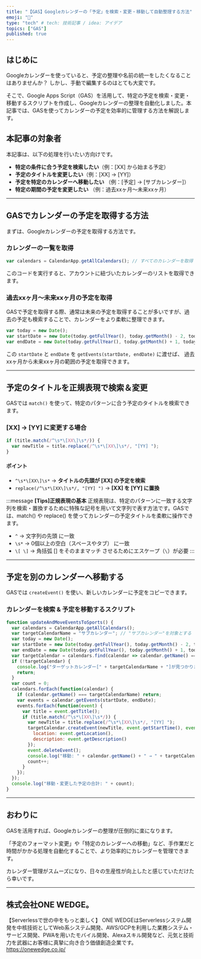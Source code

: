 ```yaml
---
title: "【GAS】Googleカレンダーの「予定」を検索・変更・移動して自動整理する方法"
emoji: "📅"
type: "tech" # tech: 技術記事 / idea: アイデア
topics: ["GAS"]
published: true
---
```


## はじめに

Googleカレンダーを使っていると、予定の整理や名前の統一をしたくなることはありませんか？
しかし、手動で編集するのはとても大変です。

そこで、Google Apps Script（GAS）を活用して、特定の予定を検索・変更・移動するスクリプトを作成し、Googleカレンダーの整理を自動化しました。本記事では、GASを使ってカレンダーの予定を効率的に管理する方法を解説します。

## 本記事の対象者

本記事は、以下の処理を行いたい方向けです。

- **特定の条件に合う予定を検索したい**（例：[XX] から始まる予定）
- **予定のタイトルを変更したい**（例：[XX] → [YY]）
- **予定を特定のカレンダーへ移動したい** （例：[予定] → [サブカレンダー]）
- **特定の期間の予定を変更したい** （例：過去xxヶ月～未来xxヶ月）

---

## GASでカレンダーの予定を取得する方法

まずは、Googleカレンダーの予定を取得する方法です。

### **カレンダーの一覧を取得**

```javascript
var calendars = CalendarApp.getAllCalendars(); // すべてのカレンダーを取得
```

このコードを実行すると、アカウントに紐づいたカレンダーのリストを取得できます。

### **過去xxヶ月～未来xxヶ月の予定を取得**

GASで予定を取得する際、通常は未来の予定を取得することが多いですが、過去の予定も検索することで、カレンダーをより柔軟に整理できます。

```javascript
var today = new Date();
var startDate = new Date(today.getFullYear(), today.getMonth() - 2, today.getDate()); // 過去2ヶ月前
var endDate = new Date(today.getFullYear(), today.getMonth() + 1, today.getDate()); // 未来1ヶ月後
```

この `startDate` と `endDate` を `getEvents(startDate, endDate)` に渡せば、
過去xxヶ月から未来xxヶ月の範囲の予定を取得できます。

---

## 予定のタイトルを正規表現で検索＆変更

GASでは `match()` を使って、特定のパターンに合う予定のタイトルを検索できます。

### **[XX] → [YY] に変更する場合**

```javascript
if (title.match(/^\s*\[XX\]\s*/)) {
  var newTitle = title.replace(/^\s*\[XX\]\s*/, "[YY] ");
}
```

#### **ポイント**
- `^\s*\[XX\]\s*` → **タイトルの先頭が [XX] の予定を検索**
- `replace(/^\s*\[XX\]\s*/, "[YY] ")` → **[XX] を [YY] に置換**

:::message
**[Tips]正規表現の基本**
正規表現は、特定のパターンに一致する文字列を検索・置換するために特殊な記号を用いて文字列で表す方法です。GASでは、match() や replace() を使ってカレンダーの予定タイトルを柔軟に操作できます。

- `^` → 文字列の先頭 に一致
- `\s*` → 0個以上の空白（スペースやタブ） に一致
- `\[ \]` → 角括弧 [] をそのままマッチ させるためにエスケープ（`\`）が必要
:::

---

## 予定を別のカレンダーへ移動する

GASでは `createEvent()` を使い、新しいカレンダーに予定をコピーできます。

### **カレンダーを検索 & 予定を移動するスクリプト**

```javascript
function updateAndMoveEventsToSports() {
  var calendars = CalendarApp.getAllCalendars();
  var targetCalendarName = "サブカレンダー"; // "サブカレンダー"を対象とする
  var today = new Date();
  var startDate = new Date(today.getFullYear(), today.getMonth() - 2, today.getDate());
  var endDate = new Date(today.getFullYear(), today.getMonth() + 1, today.getDate());
  var targetCalendar = calendars.find(calendar => calendar.getName() === targetCalendarName);
  if (!targetCalendar) {
    console.log("ターゲットカレンダー[" + targetCalendarName + "]が見つかりません。");
    return;
  }
  var count = 0;
  calendars.forEach(function(calendar) {
    if (calendar.getName() === targetCalendarName) return;
    var events = calendar.getEvents(startDate, endDate);
    events.forEach(function(event) {
      var title = event.getTitle();
      if (title.match(/^\s*\[XX\]\s*/)) {
        var newTitle = title.replace(/^\s*\[XX\]\s*/, "[YY] ");
        targetCalendar.createEvent(newTitle, event.getStartTime(), event.getEndTime(), {
          location: event.getLocation(),
          description: event.getDescription()
        });
        event.deleteEvent();
        console.log("移動: " + calendar.getName() + " → " + targetCalendarName + " | " + title + " → " + newTitle);
        count++;
      }
    });
  });
  console.log("移動・変更した予定の合計: " + count);
}
```

---

## おわりに

GASを活用すれば、Googleカレンダーの整理が圧倒的に楽になります。

「予定のフォーマット変更」や「特定のカレンダーへの移動」など、手作業だと時間がかかる処理を自動化することで、より効率的にカレンダーを管理できます。

カレンダー管理がスムーズになり、日々の生産性が向上したと感じていただけたら幸いです。

---
## 株式会社ONE WEDGE。
【Serverlessで世の中をもっと楽しく】
ONE WEDGEはServerlessシステム開発を中核技術としてWeb系システム開発、AWS/GCPを利用した業務システム・サービス開発、PWAを用いたモバイル開発、Alexaスキル開発など、元気と技術力を武器にお客様に真摯に向き合う価値創造企業です。
https://onewedge.co.jp/